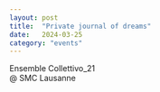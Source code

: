 ```yaml
---
layout: post
title:  "Private journal of dreams"
date:   2024-03-25
category: "events"
---
```

Ensemble Collettivo_21 <br>
@ SMC Lausanne